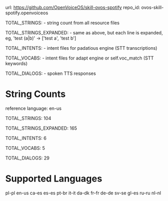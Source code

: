 
url: https://github.com/OpenVoiceOS/skill-ovos-spotify
repo_id: ovos-skill-spotify.openvoiceos

TOTAL_STRINGS:  - string count from all resource files

TOTAL_STRINGS_EXPANDED: - same as above, but each line is expanded, eg, 'test (a|b)' -> ['test a', 'test b']

TOTAL_INTENTS: - intent files for padatious engine (STT transcriptions)

TOTAL_VOCABS: - intent files for adapt engine or self.voc_match (STT keywords)

TOTAL_DIALOGS: - spoken TTS responses


# String Counts

reference language: en-us

TOTAL_STRINGS: 104  

TOTAL_STRINGS_EXPANDED: 165  

TOTAL_INTENTS: 6  

TOTAL_VOCABS: 5  

TOTAL_DIALOGS: 29  

# Supported Languages

pl-pl
en-us
ca-es
es-es
pt-br
it-it
da-dk
fr-fr
de-de
sv-se
gl-es
ru-ru
nl-nl
